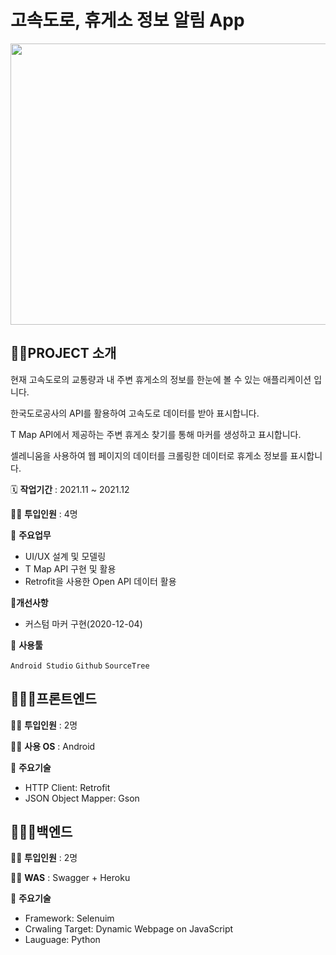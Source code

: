 # 고속도로, 휴게소 정보 알림 App

<img width = 600 height = 450 src = "https://user-images.githubusercontent.com/72602912/156168583-90d4a63c-db2d-4ce3-8a9c-79f38c775812.png"/>

## 👩‍🏫PROJECT 소개

현재 고속도로의 교통량과 내 주변 휴게소의 정보를 한눈에 볼 수 있는 애플리케이션 입니다.

한국도로공사의 API를 활용하여 고속도로 데이터를 받아 표시합니다.

T Map API에서 제공하는 주변 휴게소 찾기를 통해 마커를 생성하고 표시합니다.

셀레니움을 사용하여 웹 페이지의 데이터를 크롤링한 데이터로 휴게소 정보를 표시합니다.

🗓️ **작업기간** : 2021.11 ~ 2021.12

👨‍💻 **투입인원** : 4명

📒 **주요업무** 

- UI/UX 설계 및 모델링
- T Map API 구현 및 활용
- Retrofit을 사용한 Open API 데이터 활용

💪**개선사항**

- 커스텀 마커 구현(2020-12-04)

🌱 **사용툴**

`Android Studio` `Github` `SourceTree`

## 🙆🏻‍♂️프론트엔드


👨‍💻 **투입인원** : 2명

👨‍💻 **사용 OS** : Android

📒 **주요기술**

- HTTP Client: Retrofit
- JSON Object Mapper: Gson

## 🙆🏻‍♀️백엔드


👨‍💻 **투입인원** : 2명

👨‍💻 **WAS** : Swagger + Heroku

📒 **주요기술**

- Framework: Selenuim
- Crwaling Target: Dynamic Webpage on JavaScript
- Lauguage: Python
